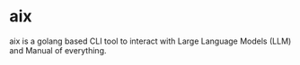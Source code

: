 # aix

aix is a golang based CLI tool to interact with Large Language Models (LLM) and Manual of everything.
